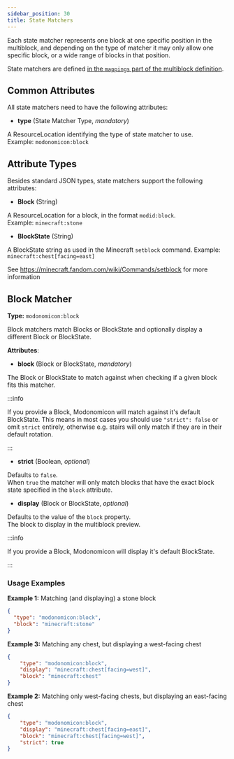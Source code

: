```yaml
---
sidebar_position: 30
title: State Matchers
---
```


Each state matcher represents one block at one specific position in the multiblock, and depending on the type of matcher it may only allow one specific block, or a wide range of blocks in that position. 

State matchers are defined [in the `mappings` part of the multiblock definition](./defining-multiblocks#mappings).

## Common Attributes

All state matchers need to have the following attributes:

* **type** (State Matcher Type, _mandatory_)

A ResourceLocation identifying the type of state matcher to use.   
Example: `modonomicon:block` 

## Attribute Types

Besides standard JSON types, state matchers support the following attributes:

* **Block** (String)

A ResourceLocation for a block, in the format `modid:block`.  
Example: `minecraft:stone` 

* **BlockState** (String)

A BlockState string as used in the Minecraft `setblock` command.
Example: `minecraft:chest[facing=east]`

See https://minecraft.fandom.com/wiki/Commands/setblock for more information
  

## Block Matcher

**Type:** `modonomicon:block`

Block matchers match Blocks or BlockState and optionally display a different Block or BlockState.

**Attributes**:

* **block** (Block or BlockState, _mandatory_)

The Block or BlockState to match against when checking if a given block fits this matcher.

:::info

If you provide a Block, Modonomicon will match against it's default BlockState. 
This means in most cases you should use `"strict": false` or omit `strict` entirely, otherwise e.g. stairs will only match if they are in their default rotation.

:::

* **strict** (Boolean, _optional_)

Defaults to `false`.  
When `true` the matcher will only match blocks that have the exact block state specified in the `block` attribute.

* **display** (Block or BlockState, _optional_)

Defaults to the value of the `block` property.   
The block to display in the multiblock preview. 

:::info

If you provide a Block, Modonomicon will display it's default BlockState.

:::


### Usage Examples

**Example 1:** Matching (and displaying) a stone block

```json
{
  "type": "modonomicon:block",
  "block": "minecraft:stone"
}
```

**Example 3:** Matching any chest, but displaying a west-facing chest

```json
{
    "type": "modonomicon:block",
    "display": "minecraft:chest[facing=west]",
    "block": "minecraft:chest"
}
``` 

**Example 2:** Matching only west-facing chests, but displaying an east-facing chest

```json
{
    "type": "modonomicon:block",
    "display": "minecraft:chest[facing=east]",
    "block": "minecraft:chest[facing=west]",
    "strict": true
}
``` 